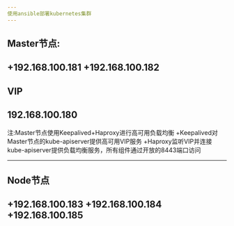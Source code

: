 ```yaml
---
使用ansible部署kubernetes集群
---
```

Master节点:
---
+192.168.100.181
+192.168.100.182
---
VIP
---
192.168.100.180
---

注:Master节点使用Keepalived+Haproxy进行高可用负载均衡
+Keepalived对Master节点的kube-apiserver提供高可用VIP服务
+Haproxy监听VIP并连接kube-apiserver提供负载均衡服务，所有组件通过开放的8443端口访问

---
Node节点
---
+192.168.100.183
+192.168.100.184
+192.168.100.185
---
